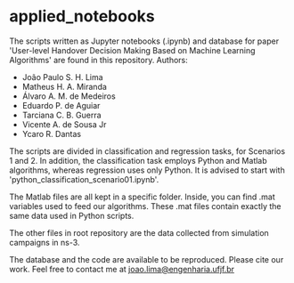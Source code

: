 # applied_notebooks
The scripts written as Jupyter notebooks (.ipynb) and database for paper 'User-level Handover Decision Making Based on Machine Learning Algorithms' are found in this repository.
Authors:
- João Paulo S. H. Lima
- Matheus H. A. Miranda
- Álvaro A. M. de Medeiros
- Eduardo P. de Aguiar
- Tarciana C. B. Guerra
- Vicente A. de Sousa Jr
- Ycaro R. Dantas
         
The scripts are divided in classification and regression tasks, for Scenarios 1 and 2.
In addition, the classification task employs Python and Matlab algorithms, whereas regression uses only Python.
It is advised to start with 'python_classification_scenario01.ipynb'.

The Matlab files are all kept in a specific folder. Inside, you can find .mat variables used to feed our
algorithms. These .mat files contain exactly the same data used in Python scripts.

The other files in root repository are the data collected from simulation campaigns in ns-3.

The database and the code are available to be reproduced. Please cite our work.
Feel free to contact me at joao.lima@engenharia.ufjf.br

